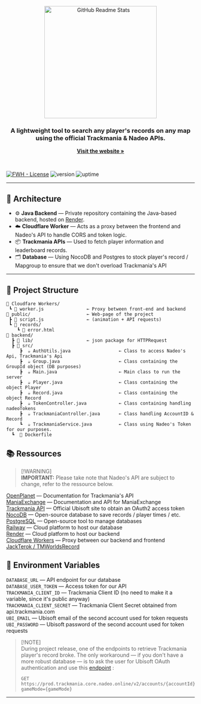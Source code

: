 <p align="center">
 <img width="300px" src="https://cdn2.steamgriddb.com/logo/369a226ba5264d149663022a90786d1f.png" align="center" alt="GitHub Readme Stats" />
 <h3 align="center"> A lightweight tool to search any player's records on any map using the official Trackmania & Nadeo APIs.</h3>
 <div align="center">
  <p align="center">
    <a href="https://frenchthebeast.github.io/trackmaniamyrecords/"><strong>Visit the website »</strong></a>
</p>
 </div>
<br>

[![FWH - License](https://img.shields.io/pypi/l/tmrl?color=blue)]([https://github.com/trackmania-rl/tmrl/blob/master/LICENSE](https://github.com/FrenchTheBeast/trackmaniamyrecords/blob/main/LICENSE))
![version](https://img.shields.io/badge/version-0.1.1-red)
![uptime](https://img.shields.io/badge/Website%20Uptime-100%25-brightgreen)

---

## 🔧 Architecture

- ⚙️ **Java Backend** — Private repository containing the Java-based backend, hosted on [Render](https://render.com).
- ☁️ **Cloudflare Worker** — Acts as a proxy between the frontend and Nadeo's API to handle CORS and token logic.
- 📦 **Trackmania APIs** — Used to fetch player information and leaderboard records.
- 🗂️ **Database** — Using NocoDB and Postgres to stock player's record / Mapgroup to ensure that we don't overload Trackmania's API 

---
## 📂 Project Structure
```
📁 Cloudfare Workers/
 ┗ 📄 worker.js                ← Proxy between front-end and backend
📁 public/                     ← Web-page of the project
 ┣ 📄 script.js                ← (animation + API requests)
 ┗ 📁 records/
    ┗ 📄 error.html            
📁 backend/
  ┣ 📁 lib/                    ← json package for HTTPRequest 
  ┣ 📁 src/
     ┣  ☕️ AuthUtils.java                  ← Class to access Nadeo's Api, Trackmania's Api
     ┣  ☕️ Group.java                      ← Class containing the GroupId object (DB purposes)
     ┣  ☕️ Main.java                       ← Main class to run the server
     ┣  ☕️ Player.java                     ← Class containing the object Player 
     ┣  ☕️ Record.java                     ← Class containing the object Record
     ┣  ☕️ TokenController.java            ← Class containing handling nadeoTokens
     ┣  ☕️ TrackmaniaController.java       ← Class handling AccountID & Record
     ┗  ☕️ TrackmaniaService.java          ← Class using Nadeo's Token for our purposes.
  ┗  📄 Dockerfile                

```
## 📚 Ressources

> [!WARNING]\
> **IMPORTANT:** Please take note that Nadeo's API are subject to change, refer to the ressource below.

[OpenPlanet](https://webservices.openplanet.dev/oauth/auth)  — Documentation for Trackmania's API <br>
[ManiaExchange](https://api2.mania.exchange/)  — Documentation and API for ManiaExchange <br>
[Trackmania API](https://api.trackmania.com/)  — Official Ubisoft site to obtain an OAuth2 access token <br>
[NocoDB](https://github.com/nocodb/nocodb)     — Open-source database to save records / player times / etc. <br>
[PostgreSQL](https://www.postgresql.org/)      — Open-source tool to manage databases <br>
[Railway](https://railway.com/) — Cloud platform to host our database <br>
[Render](https://render.com/)                  — Cloud platform to host our backend<br>
[Cloudflare Workers](https://workers.cloudflare.com/) — Proxy between our backend and frontend<br>
[JackTerok / TMWorldsRecord](https://tmworldrecords.net/)


## 🔑 Environment Variables 

```DATABASE_URL``` — API endpoint for our database <br>
```DATABASE_USER_TOKEN``` — Access token for our API <br>
```TRACKMANIA_CLIENT_ID``` — Trackmania Client ID (no need to make it a variable, since it's public anyway) <br>
```TRACKMANIA_CLIENT_SECRET``` — Trackmania Client Secret obtained from api.trackmania.com <br>
```UBI_EMAIL``` — Ubisoft email of the second account used for token requests <br>
```UBI_PASSWORD``` — Ubisoft password of the second account used for token requests <br>

> [!NOTE]\
>  During project release, one of the endpoints to retrieve Trackmania player's record broke. The only workaround — if you don't have a more robust database — is to ask the user for Ubisoft OAuth
>  authentication and use this [endpoint](https://webservices.openplanet.dev/core/records/account-records-v2) :
>  ```http
>  GET https://prod.trackmania.core.nadeo.online/v2/accounts/{accountId}/mapRecords?gameMode={gameMode}
>  ```




---
